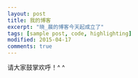 ```yaml
---
layout: post
title: 我的博客
excerpt: "晓_晨的博客今天起成立了"
tags: [sample post, code, highlighting]
modified: 2015-04-17
comments: true
---
```

请大家鼓掌欢呼！^ ^